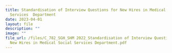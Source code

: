 ```yaml
---
title: Standardisation of Interview Questions for New Hires in Medical Social
  Services  Department
date: 2023-04-01
layout: file
description: ""
image: ""
file_url: /files/C_782_SGH_SHM 2022_Standardisation of Interview Questions for
  New Hires in Medical Social Services Department.pdf
---
```


